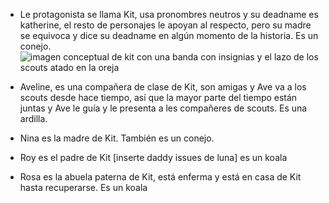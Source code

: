 - Le protagonista se llama Kit, usa pronombres neutros y su deadname es katherine, el resto de personajes le apoyan al respecto, pero su madre se equivoca y dice su deadname en algún momento de la historia. Es un conejo. ![imagen conceptual de kit con una banda con insignias y el lazo de los scouts atado en la oreja]()

- Aveline, es una compañera de clase de Kit, son amigas y Ave va a los scouts desde hace tiempo, así que la mayor parte del tiempo están juntas y Ave le guía y le presenta a les compañeres de scouts. Es una ardilla.

- Nina es la madre de Kit. También es un conejo.

- Roy es el padre de Kit [inserte daddy issues de luna] es un koala

- Rosa es la abuela paterna de Kit, está enferma y está en casa de Kit hasta recuperarse.  Es un koala
